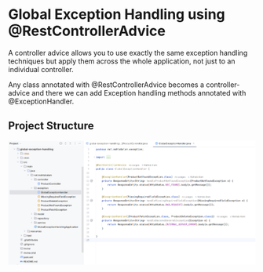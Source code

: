 # Global Exception Handling using @RestControllerAdvice

A controller advice allows you to use exactly the same exception handling techniques but apply them across the whole application, not just to an individual controller. 

Any class annotated with @RestControllerAdvice becomes a controller-advice and there we can add Exception handling methods annotated with @ExceptionHandler.

## Project Structure

!["Project Structure"](images/project.png)


